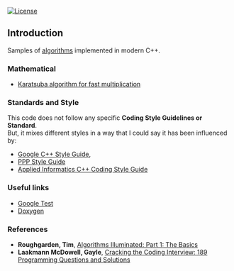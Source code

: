 [![License](https://img.shields.io/badge/License-Apache%202.0-blue.svg)](LICENSE.md)

## Introduction

Samples of [algorithms](https://en.wikipedia.org/wiki/Algorithm) implemented in modern C++.


### Mathematical

  * [Karatsuba algorithm for fast multiplication](Karatsuba)

### Standards and Style

This code does not follow any specific **Coding Style Guidelines or Standard**.    
But, it mixes different styles in a way that I could say it has been influenced by:
  * [Google C++ Style Guide](https://google.github.io/styleguide/cppguide.html),
  * [PPP Style Guide](http://www.stroustrup.com/Programming/PPP-style-rev3.pdf)
  * [Applied Informatics C++ Coding Style Guide](https://www.appinf.com/download/CppCodingStyleGuide.pdf)

### Useful links
* [Google Test](https://github.com/google/googletest/blob/master/googletest/docs/Primer.md)
* [Doxygen](http://www.stack.nl/~dimitri/doxygen/manual/index.html)

### References

* **Roughgarden, Tim**, [Algorithms Illuminated: Part 1: The Basics](https://www.amazon.com/Algorithms-Illuminated-Part-1-Basics/dp/0999282905/ref=sr_1_1)
* **Laakmann McDowell, Gayle**, [Cracking the Coding Interview: 189 Programming Questions and Solutions](https://www.amazon.com/Cracking-Coding-Interview-Programming-Questions/dp/0984782850/ref=sr_1_1)
